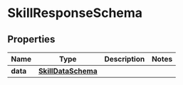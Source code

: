 

# SkillResponseSchema


## Properties

| Name | Type | Description | Notes |
|------------ | ------------- | ------------- | -------------|
|**data** | [**SkillDataSchema**](SkillDataSchema.md) |  |  |



